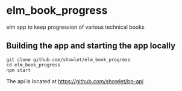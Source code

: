 # elm_book_progress
elm app to keep progression of various technical books

## Building the app and starting the app locally
```Shell
git clone github.com/showlet/elm_book_progress
cd elm_book_progress
npm start
```


The api is located at https://github.com/showlet/bp-api
